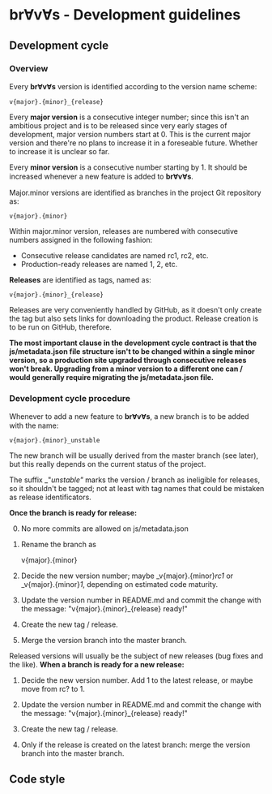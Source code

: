 # brⱯvⱯs - Development guidelines

## Development cycle

### Overview
Every **brⱯvⱯs** version is identified according to the version name scheme:

    v{major}.{minor}_{release}
    
Every **major version** is a consecutive integer number; since this isn't an 
ambitious project and is to be released since very early stages of development,
major version numbers start at 0. This is the current major version and there're
no plans to increase it in a foreseable future. Whether to increase it is 
unclear so far.

Every **minor version** is a consecutive number starting by 1. It should be 
increased whenever a new feature is added to **brⱯvⱯs**.

Major.minor versions are identified as branches in the project Git repository
as:

    v{major}.{minor}

Within major.minor version, releases are numbered with consecutive numbers 
assigned in the following fashion:

* Consecutive release candidates are named rc1, rc2, etc.
* Production-ready releases are named 1, 2, etc.

**Releases** are identified as tags, named as:

    v{major}.{minor}_{release}
    
Releases are very conveniently handled by GitHub, as it doesn't only create the
tag but also sets links for downloading the product. Release creation is to be
run on GitHub, therefore.

**The most important clause in the development cycle contract is that the 
js/metadata.json file structure isn't to be changed within a single minor 
version, so a production site upgraded through consecutive releases won't break. 
Upgrading from a minor version to a different one can / would generally require 
migrating the js/metadata.json file.**

### Development cycle procedure

Whenever to add a new feature to **brⱯvⱯs**, a new branch is to be added with
the name:

    v{major}.{minor}_unstable
    
The new branch will be usually derived from the master branch (see later), but
this really depends on the current status of the project. 

The suffix _"_unstable"_ marks the version / branch as ineligible for releases, 
so it shouldn't be tagged; not at least with tag names that could be mistaken as
release identificators.

**Once the branch is ready for release:**

0. No more commits are allowed on js/metadata.json

1. Rename the branch as

    v{major}.{minor}
    
2. Decide the new version number; maybe _v{major}.{minor}_rc1_ or 
   _v{major}.{minor}_1_, depending on estimated code maturity.

3. Update the version number in README.md and commit the change with the 
   message: "v{major}.{minor}_{release} ready!"

4. Create the new tag / release.

5. Merge the version branch into the master branch.

Released versions will usually be the subject of new releases (bug fixes and the
like). **When a branch is ready for a new release:**

1. Decide the new version number. Add 1 to the latest release, or maybe move
   from rc? to 1.

2. Update the version number in README.md and commit the change with the 
   message: "v{major}.{minor}_{release} ready!"

3. Create the new tag / release.

4. Only if the release is created on the latest branch: merge the version branch
   into the master branch.

## Code style
